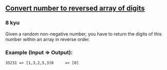<h2><a href=https://www.codewars.com/kata/5583090cbe83f4fd8c000051/train/csharp target="_blank">Convert number to reversed array of digits</a></h2><h3>8 kyu</h3><p>Given a random non-negative number, you have to return the digits of this number within an array in reverse order.</p><h3 id="example-input--output">Example (Input =&gt; Output):</h3><pre><code>35231 =&gt; [1,3,2,5,3]0     =&gt; [0]</code></pre>
